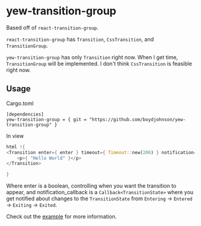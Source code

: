 # yew-transition-group

Based off of `react-transition-group`.

`react-transition-group` has `Transition`, `CssTransition`, and `TransitionGroup`.

`yew-transition-group` has only `Transition` right now. When I get time, `TransitionGroup` will be implemented. I don't think `CssTransition` is feasible right now.

## Usage

Cargo.toml
```
[dependencies]
yew-transition-group = { git = "https://github.com/boydjohnson/yew-transition-group" }

```

In view
```rust
html !{
<Transition enter={ enter } timeout={ Timeout::new(200) } notification={ notification_callback }>
    <p>{ "Hello World" }</p>
</Transition>

}
```

Where enter is a boolean, controlling when you want the transition to appear, and notification_callback is a `Callback<TransitionState>` where you get notified about changes to the `TransitionState` from `Entering` -> `Entered` -> `Exiting` -> `Exited`.

Check out the [example](/examples/transition-example/) for more information.
